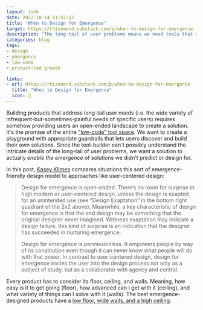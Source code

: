 ```yaml
---
layout: link
date: 2022-10-14 11:57:12
title: "When to Design for Emergence"
target: https://rhizomerd.substack.com/p/when-to-design-for-emergence
description: "The long-tail of user problems means we need tools that adapt and extend to their unpredicted needs we can't design explicitly for."
categories: blog
tags:
- design
- emergence
- low-code
- product-led growth

links:
- url: https://rhizomerd.substack.com/p/when-to-design-for-emergence
  title: "When to Design for Emergence"
  icon: 🧫
---
```


Building products that address long-tail user needs (i.e. the wide variety of infrequent-but-sometimes-painful needs of specific users) requires somehow providing users an open-ended landscape to create a solution. It's the promise of the entire ["low-code" tool space](/post/a-nomenclature-for-low-code-users/ "A Nomenclature for Low-Code Users"). We want to create a playground with appropriate guardrails that lets users discover and build their own solutions. Since the tool-builder can't possibly understand the intricate details of the long-tail of user problems, we want a solution to actually *enable the emergence* of solutions we didn't predict or design for.

In this post, [Kasey Klimes](https://twitter.com/KaseyKlimes "Kasey Klimes on Twitter") compares situations this sort of emergence-friendly design model to approaches like user-centered design:
 
> Design for emergence is open-ended. There’s no room for surprise in high modern or user-centered design, unless the design is exapted for an unintended use (see “Design Exaptation” in the bottom right quadrant of the 2x2 above). Meanwhile, a key characteristic of design for emergence is that the end design may be something that the original designer never imagined. Whereas exaptation may indicate a design failure, this kind of surprise is an indication that the designer has succeeded in nurturing emergence.
>
> Design for emergence is permissionless. It empowers people by way of its constitution even though it can never know what people will do with that power. In contrast to user-centered design, design for emergence invites the user into the design process not only as a subject of study, but as a collaborator with agency and control.

Every product has to consider its floor, ceiling, and walls. Meaning, how easy is it to get going (floor), how advanced can I get with it (ceiling), and what variety of things can I solve with it (walls). The best emergence-designed products have a [low floor, wide walls, and a high ceiling](https://gordonbrander.com/pattern/low-floor-wide-walls-high-ceiling/ "Low Floor, Wide Walls, High Ceiling").
